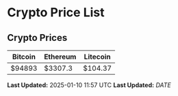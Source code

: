 # Crypto Price List

## Crypto Prices
| Bitcoin | Ethereum | Litecoin |
| ------- | -------- | -------- |
| $94893 | $3307.3 | $104.37 |
**Last Updated:** 2025-01-10 11:57 UTC
**Last Updated:** $DATE$
